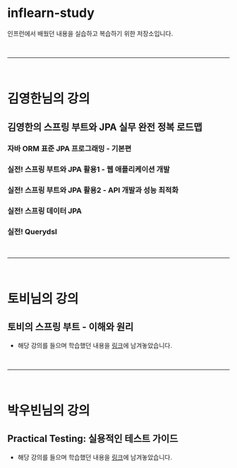 # inflearn-study
인프런에서 배웠던 내용을 실습하고 복습하기 위한 저장소입니다.

<br>

---

<br>

# 김영한님의 강의

## 김영한의 스프링 부트와 JPA 실무 완전 정복 로드맵

### 자바 ORM 표준 JPA 프로그래밍 - 기본편

### 실전! 스프링 부트와 JPA 활용1 - 웹 애플리케이션 개발

### 실전! 스프링 부트와 JPA 활용2 - API 개발과 성능 최적화

### 실전! 스프링 데이터 JPA

### 실전! Querydsl

<br><hr><br>

# 토비님의 강의

## 토비의 스프링 부트 - 이해와 원리
- 해당 강의를 들으며 학습했던 내용을 [링크](https://jooneys-portfolio.notion.site/c64df02edb3e4e5c8f2c279ae19b3105?pvs=4)에 남겨놓았습니다.

<br><hr><br>

# 박우빈님의 강의

## Practical Testing: 실용적인 테스트 가이드
- 해당 강의를 들으며 학습했던 내용을 [링크](-)에 남겨놓았습니다.
